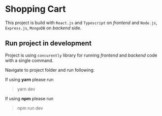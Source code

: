 # Shopping Cart

This project is build with `React.js` and `Typescript` on _frontend_ and `Node.js`, `Express.js`, `MongoDB` on _backend_ side.

## Run project in development

Project is using `concurently` library for running _frontend_ and _backend_ code with a single command.

Navigate to project folder and run following:

If using **yarn** please run

> yarn dev

If using **npm** please run

> npm run dev
